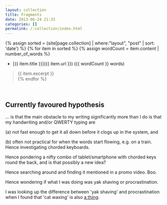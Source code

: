 ```yaml
---
layout: collection
title: Fragments
date: 2013-06-24 21:33
categories: []
permalink: /:collection/index.html
---
```


{% assign sorted = (site[page.collection] | where:"layout", "post" | sort: 'date') %}
{% for item in sorted %}
  {% assign wordCount = item.content | number_of_words %}
* [{{ item.title }}]({{ item.url }}) ({{ wordCount }} words)
> {{ item.excerpt }}  
{% endfor %}

<br>

## Currently favoured hypothesis

... is that the main obstacle to my writing significantly more than I do is that my handwriting and/or QWERTY typing are

(a) not fast enough to get it all down before it clogs up in the system, and

(b) often not practical for when the words start flowing, e.g. on a train.
Hence investigating chorded keyboards.

Hence pondering a nifty combo of tablet/smartphone with chorded keys round the back, and is that possibly a new idea?

Hence searching around and finding it mentioned in a promo video. Boo.

Hence wondering if what I was doing was yak shaving or procrastination.

I was looking up the difference between 'yak shaving' and procrastination when I found that 'cat waxing' is also [a thing](https://johnpmurphy.net/2013/07/08/yak-shaving-vs-cat-waxing-a-difference-of-vital-importance/).
